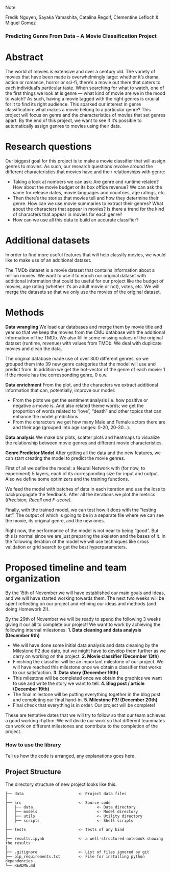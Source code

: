 > [!NOTE]
> Fredik Nguyen, Sayaka Yamashita, Catalina Regolf, Clementine Lefloch &  Miquel Gomez

### Predicting Genre From Data – A Movie Classification Project
# Abstract
The world of movies is extensive and over a century old. The variety of movies that have been made is overwhelmingly large: whether it’s drama, action or romance, horror or sci-fi, there’s a movie out there that caters to each individual’s particular taste. When searching for what to watch, one of the first things we look at is genre — what kind of movie are we in the mood to watch? As such, having a movie tagged with the right genres is crucial for it to find its right audience. This sparked our interest in genre classification: what makes a movie belong to a particular genre? This project will focus on genre and the characteristics of movies that set genres apart. By the end of this project, we want to see if it’s possible to automatically assign genres to movies using their data. 

# Research questions
Our biggest goal for this project is to make a movie classifier that will assign genres to movies. As such, our research questions revolve around the different characteristics that movies have and their relationships with genre:
- Taking a look at numbers we can ask: Are genre and runtime related? How about the movie budget or its box office revenue? We can ask the same for release dates, movie languages and countries, age ratings, etc.
- Then there’s the stories that movies tell and how they determine their genre. How can we use movie summaries to extract their genres? What about the characters that appear in movies? Is there a trend for the kind of characters that appear in movies for each genre?
- How can we use all this data to build an accurate classifier?

# Additional datasets
In order to find more useful features that will help classify movies, we would like to make use of an additional dataset.

The TMDb dataset is a movie dataset that contains information about a million movies. We want to use it to enrich our original dataset with additional information that could be useful for our project like the budget of movies, age rating (whether it’s an adult movie or not), votes, etc. We will merge the datasets so that we only use the movies of the original dataset.

# Methods
**Data wrangling**
We load our databases and merge them by movie title and year so that we keep the movies from the CMU database with the additional information of the TMDb. We also fill in some missing values of the original dataset (runtime, revenue) with values from TMDb. We deal with duplicate movies and clean the data. 

The original database made use of over 300 different genres, so we grouped them into 39 new genre categories that the model will use and predict from. In addition we get the hot-vector of the genre of each movie: 1 if the movie has the corresponding genre, 0 o.w.

**Data enrichment**
From the plot, and the characters we extract additional information that can, potentially, improve our model:
- From the plots we get the sentiment analysis i.e. how positive or negative a movie is. And also related theme words; we get the proportion of words related to “love”, “death” and other topics that can enhance the model predictions.
- From the characters we get how many Male and Female actors there are and their age (grouped into age ranges: 0-20, 20-30…).

**Data analysis**
We make bar plots, scatter plots and heatmaps to visualize the relationship between movie genres and different movie characteristics. 

**Genre Predictor Model**
After getting all the data and the new features, we can start creating the model to predict the movie genres.

First of all we define the model: a Neural Network with (for now, to experiment) 5 layers, each of its corresponding size for input and output. Also we define some optimizers and the training functions.

We feed the model with batches of data in each iteration and use the loss to backpropagate the feedback. After all the iterations we plot the metrics *(Precision, Recall and F-score).*

Finally, with the trained model, we can test how it does with the “testing set”. The output of which is going to be in a separate file where we can see the movie, its original genre, and the new ones. 

Right now, the performance of the model is not near to being “good”. But this is normal since we are just preparing the skeleton and the bases of it. In the following iteration of the model we will use techniques like cross validation or grid search to get the best hyperparameters.

# Proposed timeline and team organization
By the 15th of November we will have established our main goals and ideas, and we will have started working towards them. The next two weeks will be spent reflecting on our project and refining our ideas and methods (and doing Homework 2!).

By the 29th of November we will be ready to spend the following 3 weeks giving it our all to complete our project! We want to work by achieving the following internal milestones:
**1. Data cleaning and data analysis (December 6th)**
- We will have done some initial data analysis and data cleaning by the Milestone P2 due date, but we might have to develop them further as we carry on working on the project.
**2. Movie classifier (December 13th)**
- Finishing the classifier will be an important milestone of our project. We will have reached this milestone once we obtain a classifier that works to our satisfaction.
**3. Data story (December 16th)**
- This milestone will be completed once we obtain the graphics we want to use and write the story we want to tell. 
**4. Blog post / article (December 19th)**
- The final milestone will be putting everything together in the blog post and completing our final hand-in.
**5. Milestone P3! (December 20th)**
- Final check that everything is in order. Our project will be complete!

These are tentative dates that we will try to follow so that our team achieves a good working rhythm. We will divide our work so that different teammates can work on different milestones and contribute to the completion of the project.



### How to use the library
Tell us how the code is arranged, any explanations goes here.


## Project Structure

The directory structure of new project looks like this:

```
├── data                        <- Project data files
│
├── src                         <- Source code
│   ├── data                            <- Data directory
│   ├── models                          <- Model directory
│   ├── utils                           <- Utility directory
│   ├── scripts                         <- Shell scripts
│
├── tests                       <- Tests of any kind
│
├── results.ipynb               <- a well-structured notebook showing the results
│
├── .gitignore                  <- List of files ignored by git
├── pip_requirements.txt        <- File for installing python dependencies
└── README.md
```


